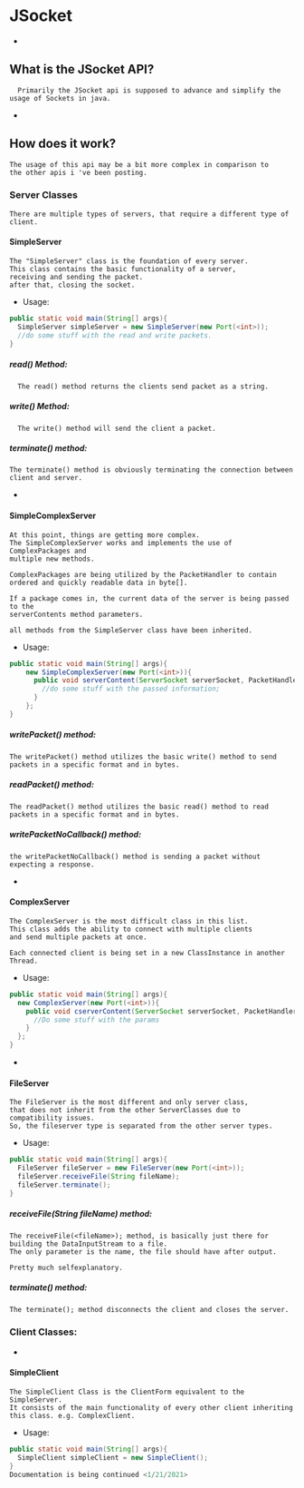 # JSocket

-
## What is the JSocket API?
```
  Primarily the JSocket api is supposed to advance and simplify the usage of Sockets in java.
```
-
## How does it work?
```
The usage of this api may be a bit more complex in comparison to
the other apis i 've been posting.
```

### Server Classes
```
There are multiple types of servers, that require a different type of client.
```
#### SimpleServer
```
The "SimpleServer" class is the foundation of every server.
This class contains the basic functionality of a server,
receiving and sending the packet. 
after that, closing the socket.
```

- Usage:
```java
public static void main(String[] args){
  SimpleServer simpleServer = new SimpleServer(new Port(<int>));
  //do some stuff with the read and write packets.
}
```
##### read() Method:
```
  The read() method returns the clients send packet as a string.
```

##### write() Method:
```
  The write() method will send the client a packet.
```

##### terminate() method:
```
The terminate() method is obviously terminating the connection between client and server.
```
-
#### SimpleComplexServer
```
At this point, things are getting more complex.
The SimpleComplexServer works and implements the use of ComplexPackages and
multiple new methods.

ComplexPackages are being utilized by the PacketHandler to contain ordered and quickly readable data in byte[].

If a package comes in, the current data of the server is being passed to the 
serverContents method parameters.

all methods from the SimpleServer class have been inherited.
```
- Usage:
```java
public static void main(String[] args){
    new SimpleComplexServer(new Port(<int>)){
      public void serverContent(ServerSocket serverSocket, PacketHandler packetHandler, Packet packet){
        //do some stuff with the passed information;
      }
    };
}
```
##### writePacket() method:
```
The writePacket() method utilizes the basic write() method to send packets in a specific format and in bytes.
```
##### readPacket() method:
```
The readPacket() method utilizes the basic read() method to read packets in a specific format and in bytes.
```

##### writePacketNoCallback() method:
```
the writePacketNoCallback() method is sending a packet without expecting a response.
``` 

-
#### ComplexServer
```
The ComplexServer is the most difficult class in this list.
This class adds the ability to connect with multiple clients 
and send multiple packets at once.

Each connected client is being set in a new ClassInstance in another Thread.
```
- Usage:
```java
public static void main(String[] args){
  new ComplexServer(new Port(<int>)){
    public void cserverContent(ServerSocket serverSocket, PacketHandler packetHandler, Packet packet){
      //Do some stuff with the params
    }
  };
}
```
-
#### FileServer
```
The FileServer is the most different and only server class, 
that does not inherit from the other ServerClasses due to compatibility issues.
So, the fileserver type is separated from the other server types.
```
- Usage:
```java
public static void main(String[] args){
  FileServer fileServer = new FileServer(new Port(<int>));
  fileServer.receiveFile(String fileName);
  fileServer.terminate();
}
```
##### receiveFile(String fileName) method:
```
The receiveFile(<fileName>); method, is basically just there for building the DataInputStream to a file.
The only parameter is the name, the file should have after output.

Pretty much selfexplanatory.
```

##### terminate() method:
```
The terminate(); method disconnects the client and closes the server.
```

### Client Classes:

-
#### SimpleClient
```
The SimpleClient Class is the ClientForm equivalent to the SimpleServer.
It consists of the main functionality of every other client inheriting this class. e.g. ComplexClient.
```

- Usage:
```java
public static void main(String[] args){
  SimpleClient simpleClient = new SimpleClient();
}
Documentation is being continued <1/21/2021>
